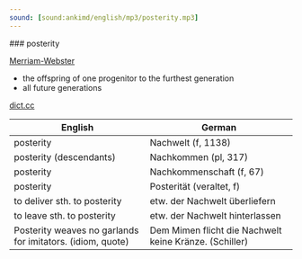 ```yaml
---
sound: [sound:ankimd/english/mp3/posterity.mp3]
---
```


\### posterity

[Merriam-Webster](https://www.merriam-webster.com/dictionary/posterity)

- the offspring of one progenitor to the furthest generation
- all future generations

[dict.cc](https://www.dict.cc/posterity)

| English        | German       |
| -------------- | ------------ |
| posterity | Nachwelt (f, 1138) |
| posterity (descendants) | Nachkommen (pl, 317) |
| posterity | Nachkommenschaft (f, 67) |
| posterity | Posterität (veraltet, f) |
| to deliver sth. to posterity | etw. der Nachwelt überliefern |
| to leave sth. to posterity | etw. der Nachwelt hinterlassen |
| Posterity weaves no garlands for imitators. (idiom, quote) | Dem Mimen flicht die Nachwelt keine Kränze. (Schiller) |
